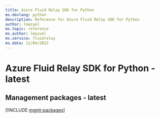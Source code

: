```yaml
---
title: Azure Fluid Relay SDK for Python
ms.devlang: python
description: Reference for Azure Fluid Relay SDK for Python
author: lmazuel
ms.topic: reference
ms.author: lmazuel
ms.service: fluidrelay
ms.data: 11/04/2022
---
```

# Azure Fluid Relay SDK for Python - latest

## Management packages - latest
[!INCLUDE [mgmt-packages](fluid-relay-mgmt-index.md)]